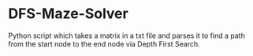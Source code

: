 # DFS-Maze-Solver
Python script which takes a matrix in a txt file and parses it to find a path from the start node to the end node via Depth First Search.
